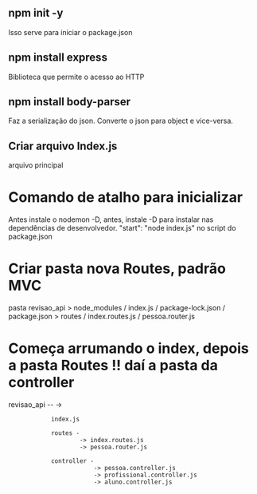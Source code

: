 ## npm init -y 
Isso serve para iniciar o package.json

## npm install express
Biblioteca que permite o acesso ao HTTP

## npm install body-parser
Faz a serialização do json. Converte o json para object e vice-versa.

## Criar arquivo Index.js
arquivo principal

# Comando de atalho para inicializar
Antes instale o nodemon -D, antes, instale -D para instalar nas dependências de desenvolvedor.
"start": "node index.js" no script do package.json

# Criar pasta nova Routes, padrão MVC
pasta revisao_api > node_modules / index.js / package-lock.json / package.json > routes / index.routes.js / pessoa.router.js

# Começa arrumando o index, depois a pasta Routes !! daí a pasta da controller

revisao_api --
              ->

                index.js

                routes -
                        -> index.routes.js
                        -> pessoa.router.js

                controller - 
                            -> pessoa.controller.js
                            -> profissional.controller.js
                            -> aluno.controller.js